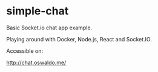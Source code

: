 # simple-chat
Basic Socket.io chat app example.

Playing around with Docker, Node.js, React and Socket.IO.

Accessible on:

http://chat.oswaldo.me/
